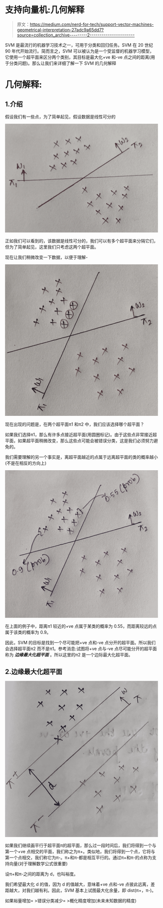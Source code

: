 # 支持向量机:几何解释

> 原文：<https://medium.com/nerd-for-tech/support-vector-machines-geometrical-interpretation-27adc9a65dd7?source=collection_archive---------2----------------------->

SVM 是最流行的机器学习技术之一，可用于分类和回归任务。SVM 在 20 世纪 90 年代开始流行。简而言之，SVM 可以被认为是一个受监督的机器学习模型，它使用一个超平面来区分两个类别，其目标是最大化+ve 和-ve 点之间的距离(用于分类问题)。那么让我们来详细了解一下 SVM 的几何解释

# 几何解释:

## 1.介绍

假设我们有一些点，为了简单起见，假设数据是线性可分的

![](img/ecea9c354e7bf2edf24b6bed986946d4.png)

正如我们可以看到的，该数据是线性可分的，我们可以有多个超平面来分隔它们，但为了简单起见，这里我们只考虑这两个超平面。

现在让我们稍微改变一下数据，以便于理解-

![](img/95a48229d1a3da77701cc2c720056eb1.png)

现在出现的问题是，在两个超平面π1 和π2 中，我们应该选择哪个超平面？

如果我们选择π1，那么有许多点接近超平面(用圆圈标记)。由于这些点非常接近超平面，如果超平面稍微改变，那么这些点可能会被错误分类，这是我们必须努力避免的。

我们需要理解的另一个事实是，离超平面越近的点属于远离超平面的类的概率越小(不是在相反的方向上)

![](img/cdae3f5f2e2abb1471ce910f8977cbac.png)

在上面的例子中，距离π1 较近的+ve 点属于某类的概率为 0.55，而距离较远的点属于该类的概率为 0.9。

因此，SVM 的目标是找到一个尽可能把+ve 点和-ve 点分开的超平面。所以我们会选择超平面π2 而不是π1。参考消息:试图将+ve 点与-ve 点尽可能分开的超平面称为 ***边缘最大化超平面*** 。所以这里的π2 是一个边际最大化超平面。

## 2.边缘最大化超平面

![](img/9ab4c059c42a5dbb11e1f0ddd2b9ee35.png)

如果我们继续画平行于超平面π的超平面，那么过一段时间后，我们将得到一个与第一个+ve 点相交的平面，我们称之为π+。类似地，我们将得到一个点，它将与第一个点相交，我们称它为π-。π+和π-都是相互平行的。通过π+和π-的点称为支持向量(对于理解数学公式很重要)

设π+和π-之间的距离为 d，也叫裕度。

我们希望最大化 d 的值，因为 d 的值越大，意味着+ve 点和-ve 点彼此远离，差距越大，对我们越有利。因此，SVM 基本上试图最大化余量，即 dist(π+，π-)。

如果裕量增加= >错误分类减少= >概化精度增加(未来未知数据的精度)